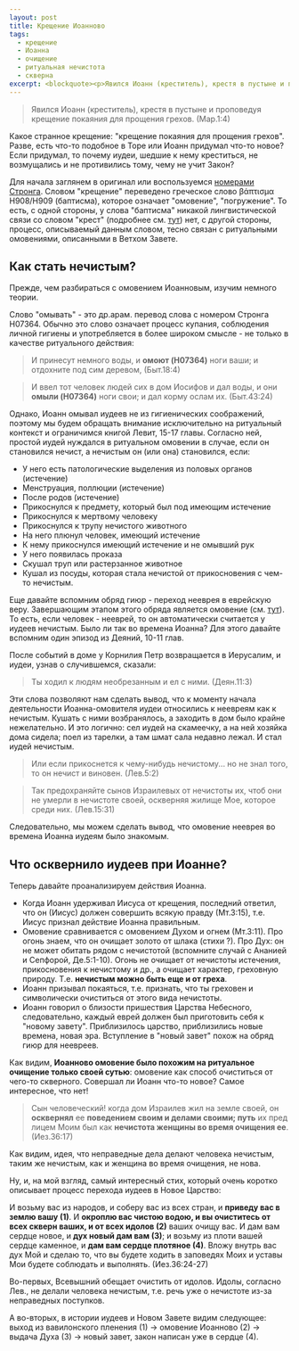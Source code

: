 ```yaml
---
layout: post
title: Крещение Иоанново
tags:
  - крещение
  - Иоанна
  - очищение
  - ритуальная нечистота
  - скверна
excerpt: <blockquote><p>Явился Иоанн (креститель), крестя в пустыне и проповедуя крещение покаяния для прощения грехов. (Мар.1:4)</p></blockquote><p>Какое странное крещение: "крещение покаяния для прощения грехов". Разве, есть что-то подобное в Торе или Иоанн придумал что-то новое? Если придумал, то почему иудеи, шедшие к нему креститься, не возмущались и не противились тому, чему не учит Закон?</p>
---
```


> Явился Иоанн (креститель), крестя в пустыне и проповедуя крещение покаяния для прощения грехов. (Мар.1:4)

Какое странное крещение: "крещение покаяния для прощения грехов". Разве, есть что-то подобное в Торе или Иоанн придумал что-то новое? Если придумал, то почему иудеи, шедшие к нему креститься, не возмущались и не противились тому, чему не учит Закон?

Для начала заглянем в оригинал или воспользуемся [номерами Стронга](https://ownrevelation.github.io/404.html). Словом "крещение" переведено греческое слово βάπτισμα H908/H909 (баптисма), которое означает "омовение", "погружение". То есть, с одной стороны, у слова "баптисма" никакой лингвистической связи со словом "крест" (подробнее см. [тут](https://ru.wiktionary.org/wiki/%D0%BA%D1%80%D0%B5%D1%89%D0%B5%D0%BD%D0%B8%D0%B5)) нет, с другой стороны, процесс, описываемый данным словом, тесно связан с ритуальными омовениями, описанными в Ветхом Завете.

## Как стать нечистым?

Прежде, чем разбираться с омовением Иоанновым, изучим немного теории.

Слово "омывать" - это др.арам. перевод слова с номером Стронга H07364. Обычно это слово означает процесс купания, соблюдения личной гигиены и употребляется в более широком смысле - не только в качестве ритуального действия:

> И принесут немного воды, и **омоют (H07364)** ноги ваши; и отдохните под сим деревом, (Быт.18:4)

> И ввел тот человек людей сих в дом Иосифов и дал воды, и они **омыли (H07364)** ноги свои; и дал корму ослам их. (Быт.43:24)

Однако, Иоанн омывал иудеев не из гигиенических соображений, поэтому мы будем обращать внимание исключительно на ритуальный контекст и ограничимся книгой Левит, 15-17 главы. Согласно ней, простой иудей нуждался в ритуальном омовении в случае, если он становился нечист, а нечистым он (или она) становился, если:

- У него есть патологические выделения из половых органов (истечение)
- Менструация, поллюции (истечение)
- После родов (истечение)
- Прикоснулся к предмету, который был под имеющим истечение
- Прикоснулся к мертвому человеку
- Прикоснулся к трупу нечистого животного
- На него плюнул человек, имеющий истечение
- К нему прикоснулся имеющий истечение и не омывший рук
- У него появилась проказа
- Скушал труп или растерзанное животное
- Кушал из посуды, которая стала нечистой от прикосновения с чем-то нечистым.


Еще давайте вспомним обряд гиюр - переход нееврея в еврейскую веру. Завершающим этапом этого обряда является омовение (см. [тут](https://ru.wikipedia.org/wiki/%D0%93%D0%B8%D1%8E%D1%80)). То есть, если человек - нееврей, то он автоматически считается у иудеев нечистым. Было ли так во времена Иоанна? Для этого давайте вспомним один эпизод из Деяний, 10-11 глав.

После событий в доме у Корнилия Петр возвращается в Иерусалим, и иудеи, узнав о случившемся, сказали:

> Ты ходил к людям необрезанным и ел с ними. (Деян.11:3)

Эти слова позволяют нам сделать вывод, что к моменту начала деятельности Иоанна-омовителя иудеи относились к неевреям как к нечистым. Кушать с ними возбранялось, а заходить в дом было крайне нежелательно. И это логично: сел иудей на скамеечку, а на ней хозяйка дома сидела; поел из тарелки, а там шмат сала недавно лежал. И стал иудей нечистым.

> Или если прикоснется к чему-нибудь нечистому... но не знал того, то он нечист и виновен. (Лев.5:2)

> Так предохраняйте сынов Израилевых от нечистоты их, чтоб они не умерли в нечистоте своей, оскверняя жилище Мое, которое среди них. (Лев.15:31)

Следовательно, мы можем сделать вывод, что омовение нееврея во времена Иоанна иудеям было знакомым.

## Что осквернило иудеев при Иоанне?

Теперь давайте проанализируем действия Иоанна.

- Когда Иоанн удерживал Иисуса от крещения, последний ответил, что он (Иисус) должен совершить всякую правду (Мт.3:15), т.е. Иисус признал действие Иоанна правильным.
- Омовение сравнивается с омовением Духом и огнем (Мт.3:11). Про огонь знаем, что он очищает золото от шлака (стихи ?). Про Дух: он не может обитать рядом с нечистотой (вспомните случай с Ананией и Сепфорой, Де.5:1-10). Огонь не очищает от нечистоты истечения, прикосновения к нечистому и др., а очищает характер, греховную природу. Т.е. **нечистым можно быть еще и от греха**.
- Иоанн призывал покаяться, т.е. признать, что ты греховен и символически очиститься от этого вида нечистоты.
- Иоанн говорил о близости пришествия Царства Небесного, следовательно, каждый еврей должен был приготовить себя к "новому завету". Приблизилось царство, приблизились новые времена, новая эра. Вступление в "новый завет" похож на обряд гиюр для неевреев.

Как видим, **Иоанново омовение было похожим на ритуальное очищение только своей сутью**: омовение как способ очиститься от чего-то скверного. Совершал ли Иоанн что-то новое? Самое интересное, что нет!

> Сын человеческий! когда дом Израилев жил на земле своей, он **осквернял** ее **поведением своим и делами своими; путь** их пред лицем Моим был как **нечистота женщины во время очищения ее**. (Иез.36:17)

Как видим, идея, что неправедные дела делают человека нечистым, таким же нечистым, как и женщина во время очищения, не нова.

Ну, и, на мой взгляд, самый интересный стих, который очень коротко описывает процесс перехода иудеев в Новое Царство:

И возьму вас из народов, и соберу вас из всех стран, и **приведу вас в землю вашу (1)**. И **окроплю вас чистою водою, и вы очиститесь от всех скверн ваших, и от всех идолов (2)** ваших очищу вас. И дам вам сердце новое, и **дух новый дам вам (3)**; и возьму из плоти вашей сердце каменное, и **дам вам сердце плотяное (4)**. Вложу внутрь вас дух Мой и сделаю то, что вы будете ходить в заповедях Моих и уставы Мои будете соблюдать и выполнять. (Иез.36:24-27)

Во-первых, Всевышний обещает очистить от идолов. Идолы, согласно Лев., не делали человека нечистым, т.е. речь уже о нечистоте из-за неправедных поступков.

А во-вторых, в истории иудеев и Новом Завете видим следующее: выход из вавилонского пленения (1) -> омовение Иоанново (2) -> выдача Духа (3) -> новый завет, закон написан уже в сердце (4).